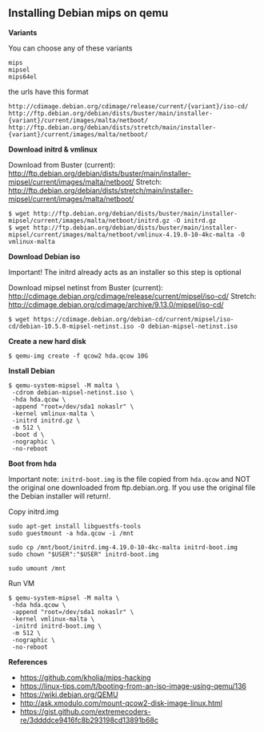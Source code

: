 ## Installing Debian mips on qemu

**Variants**

You can choose any of these variants
```
mips
mipsel
mips64el
```

the urls have this format
```
http://cdimage.debian.org/cdimage/release/current/{variant}/iso-cd/
http://ftp.debian.org/debian/dists/buster/main/installer-{variant}/current/images/malta/netboot/
http://ftp.debian.org/debian/dists/stretch/main/installer-{variant}/current/images/malta/netboot/
```


**Download initrd & vmlinux**

Download from
Buster (current): http://ftp.debian.org/debian/dists/buster/main/installer-mipsel/current/images/malta/netboot/
Stretch: http://ftp.debian.org/debian/dists/stretch/main/installer-mipsel/current/images/malta/netboot/

```
$ wget http://ftp.debian.org/debian/dists/buster/main/installer-mipsel/current/images/malta/netboot/initrd.gz -O initrd.gz
$ wget http://ftp.debian.org/debian/dists/buster/main/installer-mipsel/current/images/malta/netboot/vmlinux-4.19.0-10-4kc-malta -O vmlinux-malta
```


**Download Debian iso**

Important! The initrd already acts as an installer so this step is optional

Download mipsel netinst from
Buster (current): http://cdimage.debian.org/cdimage/release/current/mipsel/iso-cd/
Stretch: http://cdimage.debian.org/cdimage/archive/9.13.0/mipsel/iso-cd/

```
$ wget https://cdimage.debian.org/debian-cd/current/mipsel/iso-cd/debian-10.5.0-mipsel-netinst.iso -O debian-mipsel-netinst.iso
```


**Create a new hard disk**

```
$ qemu-img create -f qcow2 hda.qcow 10G
```


**Install Debian**

```
$ qemu-system-mipsel -M malta \
 -cdrom debian-mipsel-netinst.iso \
 -hda hda.qcow \
 -append "root=/dev/sda1 nokaslr" \
 -kernel vmlinux-malta \
 -initrd initrd.gz \
 -m 512 \
 -boot d \
 -nographic \
 -no-reboot
```


**Boot from hda**

Important note: `initrd-boot.img` is the file copied from `hda.qcow` and NOT the original one downloaded from ftp.debian.org.
If you use the original file the Debian installer will return!.

Copy initrd.img
```
sudo apt-get install libguestfs-tools
sudo guestmount -a hda.qcow -i /mnt

sudo cp /mnt/boot/initrd.img-4.19.0-10-4kc-malta initrd-boot.img
sudo chown "$USER":"$USER" initrd-boot.img

sudo umount /mnt
```

Run VM

```
$ qemu-system-mipsel -M malta \
 -hda hda.qcow \
 -append "root=/dev/sda1 nokaslr" \
 -kernel vmlinux-malta \
 -initrd initrd-boot.img \
 -m 512 \
 -nographic \
 -no-reboot
```


**References**

- https://github.com/kholia/mips-hacking
- https://linux-tips.com/t/booting-from-an-iso-image-using-qemu/136
- https://wiki.debian.org/QEMU
- http://ask.xmodulo.com/mount-qcow2-disk-image-linux.html
- https://gist.github.com/extremecoders-re/3ddddce9416fc8b293198cd13891b68c
